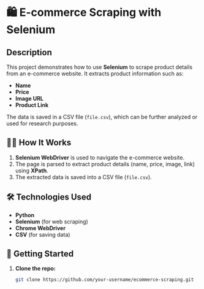 # 🛍️ **E-commerce Scraping with Selenium**

## Description
This project demonstrates how to use **Selenium** to scrape product details from an e-commerce website. It extracts product information such as:

- **Name**
- **Price**
- **Image URL**
- **Product Link**

The data is saved in a CSV file (`file.csv`), which can be further analyzed or used for research purposes.

## 🧑‍💻 **How It Works**
1. **Selenium WebDriver** is used to navigate the e-commerce website.
2. The page is parsed to extract product details (name, price, image, link) using **XPath**.
3. The extracted data is saved into a CSV file (`file.csv`).

## 🛠️ **Technologies Used**
- **Python**
- **Selenium** (for web scraping)
- **Chrome WebDriver**
- **CSV** (for saving data)

## 🚀 **Getting Started**

1. **Clone the repo:**
   ```bash
   git clone https://github.com/your-username/ecommerce-scraping.git
